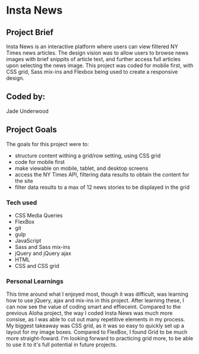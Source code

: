 # Insta News

## Project Brief
 Insta News is an interactive platform where users can view filtered NY Times news articles. The design vision was to allow users to browse news images with brief snippits of article text, and further access full articles upon selecting the news image. This project was coded for mobile first, with CSS grid, Sass mix-ins and Flexbox being used to create a responsive design. 

## Coded by: 

Jade Underwood 

## Project Goals

The goals for this project were to:
- structure content withing a grid/row setting, using CSS grid  
- code for mobile first
- make viewable on mobile, tablet, and desktop screens 
- access the NY Times API, filtering data results to obtain the content for the site
- filter data results to a max of 12 news stories to be displayed in the grid



### Tech used

- CSS Media Queries 
- FlexBox 
- git
- gulp
- JavaScript
- Sass and Sass mix-ins
- jQuery and jQuery ajax
- HTML
- CSS and CSS grid

### Personal Learnings 

This time around what I enjoyed most, though it was difficult, was learning how to use jQuery, ajax and mix-ins in this project. After learning these, I can now see the value of coding smart and effieceint. Compared to the previous Aloha project, the way I coded Insta News was much more consise, as I was able to cut out many repetitive elements in my process. My biggest takeaway was CSS grid, as it was so easy to quickly set up a layout for my image boxes. Compared to FlexBox, I found Grid to be much more straight-foward. I'm looking forward to practicing grid more, to be able to use it to it's full potential in future projects. 

 